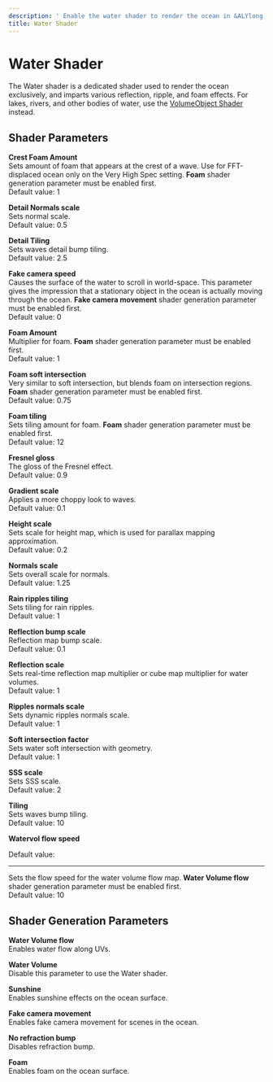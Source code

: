 ```yaml
---
description: ' Enable the water shader to render the ocean in &ALYlong;. '
title: Water Shader
---
```

# Water Shader<a name="shader-ref-water"></a>

The Water shader is a dedicated shader used to render the ocean exclusively, and imparts various reflection, ripple, and foam effects\. For lakes, rivers, and other bodies of water, use the [VolumeObject Shader](shader-ref-volumeobject.md) instead\.

## Shader Parameters<a name="shader-ref-water-shader-parameters"></a>

**Crest Foam Amount**  
Sets amount of foam that appears at the crest of a wave\. Use for FFT\-displaced ocean only on the Very High Spec setting\. **Foam** shader generation parameter must be enabled first\.  
Default value: 1

**Detail Normals scale**  
 Sets normal scale\.  
Default value: 0\.5

**Detail Tiling**  
Sets waves detail bump tiling\.  
Default value: 2\.5

**Fake camera speed**  
Causes the surface of the water to scroll in world\-space\. This parameter gives the impression that a stationary object in the ocean is actually moving through the ocean\. **Fake camera movement** shader generation parameter must be enabled first\.  
Default value: 0

**Foam Amount**  
Multiplier for foam\. **Foam** shader generation parameter must be enabled first\.  
Default value: 1

**Foam soft intersection**  
Very similar to soft intersection, but blends foam on intersection regions\. **Foam** shader generation parameter must be enabled first\.  
Default value: 0\.75

**Foam tiling**  
Sets tiling amount for foam\. **Foam** shader generation parameter must be enabled first\.  
Default value: 12

**Fresnel gloss**  
The gloss of the Fresnel effect\.  
Default value: 0\.9

**Gradient scale**  
Applies a more choppy look to waves\.  
Default value: 0\.1

**Height scale**  
Sets scale for height map, which is used for parallax mapping approximation\.  
Default value: 0\.2

**Normals scale**  
Sets overall scale for normals\.  
Default value: 1\.25

**Rain ripples tiling**  
Sets tiling for rain ripples\.  
Default value: 1

**Reflection bump scale**  
Reflection map bump scale\.  
Default value: 0\.1

**Reflection scale**  
Sets real\-time reflection map multiplier or cube map multiplier for water volumes\.  
Default value: 1

**Ripples normals scale**  
Sets dynamic ripples normals scale\.  
Default value: 1

**Soft intersection factor**  
Sets water soft intersection with geometry\.  
Default value: 1

**SSS scale**  
Sets SSS scale\.  
Default value: 2

**Tiling**  
Sets waves bump tiling\.  
Default value: 10

**Watervol flow speed**  
  
Default value: 

****  
Sets the flow speed for the water volume flow map\. **Water Volume flow** shader generation parameter must be enabled first\.  
Default value: 10

## Shader Generation Parameters<a name="shader-ref-water-shader-generation-parameters"></a>

**Water Volume flow**  
Enables water flow along UVs\.

**Water Volume**  
Disable this parameter to use the Water shader\. 

**Sunshine**  
Enables sunshine effects on the ocean surface\.

**Fake camera movement**  
Enables fake camera movement for scenes in the ocean\.

**No refraction bump**  
Disables refraction bump\.

**Foam**  
Enables foam on the ocean surface\.